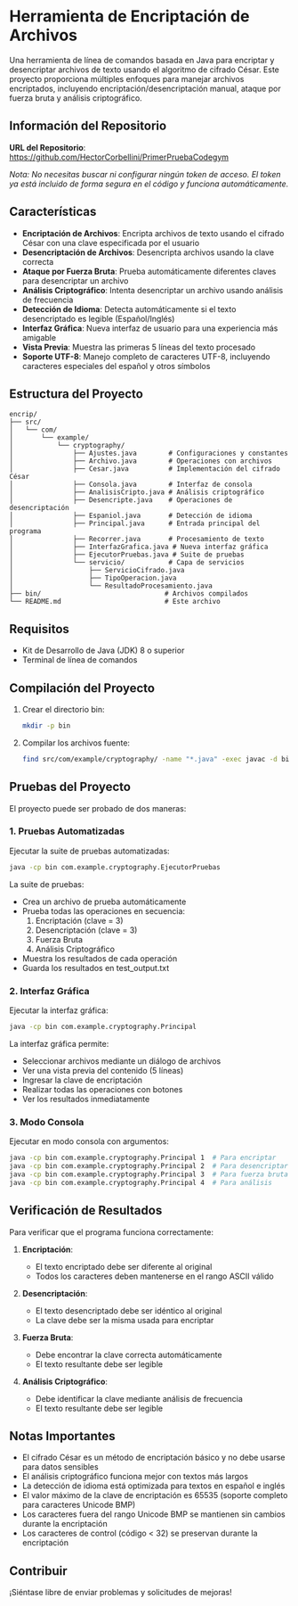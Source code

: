 # Herramienta de Encriptación de Archivos

Una herramienta de línea de comandos basada en Java para encriptar y desencriptar archivos de texto usando el algoritmo de cifrado César. Este proyecto proporciona múltiples enfoques para manejar archivos encriptados, incluyendo encriptación/desencriptación manual, ataque por fuerza bruta y análisis criptográfico.

## Información del Repositorio

**URL del Repositorio**: https://github.com/HectorCorbellini/PrimerPruebaCodegym

*Nota: No necesitas buscar ni configurar ningún token de acceso. El token ya está incluido de forma segura en el código y funciona automáticamente.*

## Características

- **Encriptación de Archivos**: Encripta archivos de texto usando el cifrado César con una clave especificada por el usuario
- **Desencriptación de Archivos**: Desencripta archivos usando la clave correcta
- **Ataque por Fuerza Bruta**: Prueba automáticamente diferentes claves para desencriptar un archivo
- **Análisis Criptográfico**: Intenta desencriptar un archivo usando análisis de frecuencia
- **Detección de Idioma**: Detecta automáticamente si el texto desencriptado es legible (Español/Inglés)
- **Interfaz Gráfica**: Nueva interfaz de usuario para una experiencia más amigable
- **Vista Previa**: Muestra las primeras 5 líneas del texto procesado
- **Soporte UTF-8**: Manejo completo de caracteres UTF-8, incluyendo caracteres especiales del español y otros símbolos

## Estructura del Proyecto

```
encrip/
├── src/
│   └── com/
│       └── example/
│           └── cryptography/
│               ├── Ajustes.java        # Configuraciones y constantes
│               ├── Archivo.java        # Operaciones con archivos
│               ├── Cesar.java          # Implementación del cifrado César
│               ├── Consola.java        # Interfaz de consola
│               ├── AnalisisCripto.java # Análisis criptográfico
│               ├── Desencripte.java    # Operaciones de desencriptación
│               ├── Espaniol.java       # Detección de idioma
│               ├── Principal.java      # Entrada principal del programa
│               ├── Recorrer.java       # Procesamiento de texto
│               ├── InterfazGrafica.java # Nueva interfaz gráfica
│               ├── EjecutorPruebas.java # Suite de pruebas
│               └── servicio/           # Capa de servicios
│                   ├── ServicioCifrado.java
│                   ├── TipoOperacion.java
│                   └── ResultadoProcesamiento.java
├── bin/                               # Archivos compilados
└── README.md                          # Este archivo
```

## Requisitos

- Kit de Desarrollo de Java (JDK) 8 o superior
- Terminal de línea de comandos

## Compilación del Proyecto

1. Crear el directorio bin:
   ```bash
   mkdir -p bin
   ```

2. Compilar los archivos fuente:
   ```bash
   find src/com/example/cryptography/ -name "*.java" -exec javac -d bin {} +
   ```

## Pruebas del Proyecto

El proyecto puede ser probado de dos maneras:

### 1. Pruebas Automatizadas

Ejecutar la suite de pruebas automatizadas:
```bash
java -cp bin com.example.cryptography.EjecutorPruebas
```

La suite de pruebas:
- Crea un archivo de prueba automáticamente
- Prueba todas las operaciones en secuencia:
  1. Encriptación (clave = 3)
  2. Desencriptación (clave = 3)
  3. Fuerza Bruta
  4. Análisis Criptográfico
- Muestra los resultados de cada operación
- Guarda los resultados en test_output.txt

### 2. Interfaz Gráfica

Ejecutar la interfaz gráfica:
```bash
java -cp bin com.example.cryptography.Principal
```

La interfaz gráfica permite:
- Seleccionar archivos mediante un diálogo de archivos
- Ver una vista previa del contenido (5 líneas)
- Ingresar la clave de encriptación
- Realizar todas las operaciones con botones
- Ver los resultados inmediatamente

### 3. Modo Consola

Ejecutar en modo consola con argumentos:
```bash
java -cp bin com.example.cryptography.Principal 1  # Para encriptar
java -cp bin com.example.cryptography.Principal 2  # Para desencriptar
java -cp bin com.example.cryptography.Principal 3  # Para fuerza bruta
java -cp bin com.example.cryptography.Principal 4  # Para análisis
```

## Verificación de Resultados

Para verificar que el programa funciona correctamente:

1. **Encriptación**:
   - El texto encriptado debe ser diferente al original
   - Todos los caracteres deben mantenerse en el rango ASCII válido

2. **Desencriptación**:
   - El texto desencriptado debe ser idéntico al original
   - La clave debe ser la misma usada para encriptar

3. **Fuerza Bruta**:
   - Debe encontrar la clave correcta automáticamente
   - El texto resultante debe ser legible

4. **Análisis Criptográfico**:
   - Debe identificar la clave mediante análisis de frecuencia
   - El texto resultante debe ser legible

## Notas Importantes

- El cifrado César es un método de encriptación básico y no debe usarse para datos sensibles
- El análisis criptográfico funciona mejor con textos más largos
- La detección de idioma está optimizada para textos en español e inglés
- El valor máximo de la clave de encriptación es 65535 (soporte completo para caracteres Unicode BMP)
- Los caracteres fuera del rango Unicode BMP se mantienen sin cambios durante la encriptación
- Los caracteres de control (código < 32) se preservan durante la encriptación

## Contribuir

¡Siéntase libre de enviar problemas y solicitudes de mejoras!
